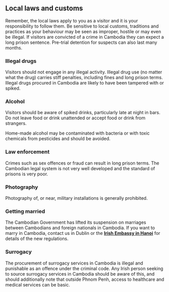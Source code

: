 ## Local laws and customs

Remember, the local laws apply to you as a visitor and it is your responsibility to follow them. Be sensitive to local customs, traditions and practices as your behaviour may be seen as improper, hostile or may even be illegal. If visitors are convicted of a crime in Cambodia they can expect a long prison sentence. Pre-trial detention for suspects can also last many months.

### **Illegal drugs**

Visitors should not engage in any illegal activity. Illegal drug use (no matter what the drug) carries stiff penalties, including fines and long prison terms. Illegal drugs procured in Cambodia are likely to have been tampered with or spiked.

### **Alcohol**

Visitors should be aware of spiked drinks, particularly late at night in bars. Do not leave food or drink unattended or accept food or drink from strangers.

Home-made alcohol may be contaminated with bacteria or with toxic chemicals from pesticides and should be avoided.

### **Law enforcement**

Crimes such as sex offences or fraud can result in long prison terms. The Cambodian legal system is not very well developed and the standard of prisons is very poor.

### **Photography**

Photography of, or near, military installations is generally prohibited.

### **Getting married**

The Cambodian Government has lifted its suspension on marriages between Cambodians and foreign nationals in Cambodia. If you want to marry in Cambodia, contact us in Dublin or the [**Irish Embassy in Hanoi**](https://www.ireland.ie/en/vietnam/hanoi/) for details of the new regulations.

### **Surrogacy**

The procurement of surrogacy services in Cambodia is illegal and punishable as an offence under the criminal code. Any Irish person seeking to source surrogacy services in Cambodia should be aware of this, and should additionally note that outside Phnom Penh, access to healthcare and medical services can be basic.